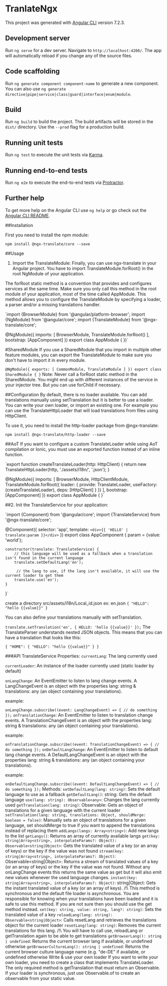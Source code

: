 # TranlateNgx

This project was generated with [Angular CLI](https://github.com/angular/angular-cli) version 7.2.3.

## Development server

Run `ng serve` for a dev server. Navigate to `http://localhost:4200/`. The app will automatically reload if you change any of the source files.

## Code scaffolding

Run `ng generate component component-name` to generate a new component. You can also use `ng generate directive|pipe|service|class|guard|interface|enum|module`.

## Build

Run `ng build` to build the project. The build artifacts will be stored in the `dist/` directory. Use the `--prod` flag for a production build.

## Running unit tests

Run `ng test` to execute the unit tests via [Karma](https://karma-runner.github.io).

## Running end-to-end tests

Run `ng e2e` to execute the end-to-end tests via [Protractor](http://www.protractortest.org/).

## Further help

To get more help on the Angular CLI use `ng help` or go check out the [Angular CLI README](https://github.com/angular/angular-cli/blob/master/README.md).

##Installation

First you need to install the npm module:

`npm install @ngx-translate/core --save`

##Usage
1. Import the TranslateModule:
Finally, you can use ngx-translate in your Angular project. You have to import TranslateModule.forRoot() in the root NgModule of your application.

The forRoot static method is a convention that provides and configures services at the same time. Make sure you only call this method in the root module of your application, most of the time called AppModule. This method allows you to configure the TranslateModule by specifying a loader, a parser and/or a missing translations handler.

`import {BrowserModule} from '@angular/platform-browser';
import {NgModule} from '@angular/core';
import {TranslateModule} from '@ngx-translate/core';

@NgModule({
    imports: [
        BrowserModule,
        TranslateModule.forRoot()
    ],
    bootstrap: [AppComponent]
})
export class AppModule { })`

#SharedModule
If you use a SharedModule that you import in multiple other feature modules, you can export the TranslateModule to make sure you don't have to import it in every module.

`@NgModule({
    exports: [
        CommonModule,
        TranslateModule
    ]
})
export class SharedModule { }`
Note: Never call a forRoot static method in the SharedModule. You might end up with different instances of the service in your injector tree. But you can use forChild if necessary.

##Configuration
By default, there is no loader available. You can add translations manually using setTranslation but it is better to use a loader. You can write your own loader, or import an existing one. For example you can use the TranslateHttpLoader that will load translations from files using HttpClient.

To use it, you need to install the http-loader package from @ngx-translate:

`npm install @ngx-translate/http-loader --save`

##AoT
If you want to configure a custom TranslateLoader while using AoT compilation or Ionic, you must use an exported function instead of an inline function.

`export function createTranslateLoader(http: HttpClient) {
    return new TranslateHttpLoader(http, './assets/i18n/', '.json');
}

@NgModule({
    imports: [
        BrowserModule,
        HttpClientModule,
        TranslateModule.forRoot({
            loader: {
                provide: TranslateLoader,
                useFactory: (createTranslateLoader),
                deps: [HttpClient]
            }
        })
    ],
    bootstrap: [AppComponent]
})
export class AppModule { }`

##2. Init the TranslateService for your application:

`import {Component} from '@angular/core';
import {TranslateService} from '@ngx-translate/core';

@Component({
    selector: 'app',
    template: `
        <div>{{ 'HELLO' | translate:param }}</div>
    `
})
export class AppComponent {
    param = {value: 'world'};

    constructor(translate: TranslateService) {
        // this language will be used as a fallback when a translation isn't found in the current language
        translate.setDefaultLang('en');

         // the lang to use, if the lang isn't available, it will use the current loader to get them
        translate.use('en');
    }
}`

create a directory src/assets/i18n/Local_id.json
ex: en.json
`{
    "HELLO": "hello {{value}}"
}`

You can also define your translations manually with setTranslation.

`translate.setTranslation('en', {
    HELLO: 'hello {{value}}'
});`
The TranslateParser understands nested JSON objects. This means that you can have a translation that looks like this:

`{
    "HOME": {
        "HELLO": "hello {{value}}"
    }
}`

###API
TranslateService
Properties:
`currentLang`: The lang currently used

`currentLoader`: An instance of the loader currently used (static loader by default)

`onLangChange`: An EventEmitter to listen to lang change events. A LangChangeEvent is an object with the properties lang: string & translations: any (an object containing your translations).

example:

`onLangChange.subscribe((event: LangChangeEvent) => {
  // do something
});`
`onTranslationChange`: An EventEmitter to listen to translation change events. A TranslationChangeEvent is an object with the properties lang: string & translations: any (an object containing your translations).

example:

`onTranslationChange.subscribe((event: TranslationChangeEvent) => {
  // do something
});`
`onDefaultLangChange`: An EventEmitter to listen to default lang change events. A DefaultLangChangeEvent is an object with the properties lang: string & translations: any (an object containing your translations).

example:

`onDefaultLangChange.subscribe((event: DefaultLangChangeEvent) => {
  // do something
});`
Methods:
`setDefaultLang(lang: string)`: Sets the default language to use as a fallback
`getDefaultLang()`: string: Gets the default language
`use(lang: string): Observable<any>`: Changes the lang currently used
`getTranslation(lang: string)`: Observable<any>: Gets an object of translations for a given language with the current loader
`setTranslation(lang: string, translations: Object, shouldMerge: boolean = false)`: Manually sets an object of translations for a given language, set shouldMerge to true if you want to append the translations instead of replacing them
`addLangs(langs: Array<string>)`: Add new langs to the list
`getLangs()`: Returns an array of currently available langs
`get(key: string|Array<string>, interpolateParams?: Object): Observable<string|Object>`: Gets the translated value of a key (or an array of keys) or the key if the value was not found
`stream(key: string|Array<string>, interpolateParams?: Object)`: Observable<string|Object>: Returns a stream of translated values of a key (or an array of keys) or the key if the value was not found. Without any onLangChange events this returns the same value as get but it will also emit new values whenever the used language changes.
`instant(key: string|Array<string>, interpolateParams?: Object)`: string|Object: Gets the instant translated value of a key (or an array of keys). /!\ This method is synchronous and the default file loader is asynchronous. You are responsible for knowing when your translations have been loaded and it is safe to use this method. If you are not sure then you should use the get method instead.
`set(key: string, value: string, lang?: string)`: Sets the translated value of a key
`reloadLang(lang: string): Observable<string|Object>`: Calls resetLang and retrieves the translations object for the current loader
`resetLang(lang: string)`: Removes the current translations for this lang. /!\ You will have to call use, reloadLang or getTranslation again to be able to get translations
`getBrowserLang(): string | undefined`: Returns the current browser lang if available, or undefined otherwise
`getBrowserCultureLang(): string | undefined`: Returns the current browser culture language name (e.g. "de-DE" if available, or undefined otherwise
Write & use your own loader
If you want to write your own loader, you need to create a class that implements TranslateLoader. The only required method is getTranslation that must return an Observable. If your loader is synchronous, just use Observable.of to create an observable from your static value.
